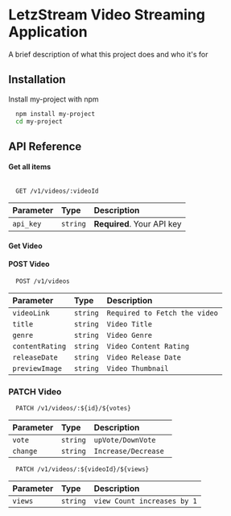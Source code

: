 
# **LetzStream** Video Streaming Application  

A brief description of what this project does and who it's for

## Installation

Install my-project with npm

```bash
  npm install my-project
  cd my-project
```



## API Reference

#### Get all items

```http

  GET /v1/videos/:videoId
```

| Parameter | Type     | Description                |
| :-------- | :------- | :------------------------- |
| `api_key` | `string` | **Required**. Your API key |

#### Get Video

#### POST Video
```http 
  POST /v1/videos
```

| Parameter | Type     | Description                       |
| :-------- | :------- | :-------------------------------- |
| `videoLink`      | `string` | `Required to Fetch the video` |
|`title`|`string`   |`Video Title` 
|`genre`|`string`|`Video Genre`
|`contentRating`| `string`|`Video Content Rating`
|`releaseDate`|`string`| `Video Release Date`
|`previewImage`|`string`|`Video Thumbnail`

### PATCH Video 

```http
  PATCH /v1/videos/:${id}/${votes}
```

| Parameter | Type     | Description                       |
| :-------- | :------- | :-------------------------------- |
| `vote`      | `string` | `upVote/DownVote `|
|`change`|`string`|`Increase/Decrease `|

```http 
  PATCH /v1/videos/:${videoId}/${views}
```

| Parameter | Type     | Description                       |
| :-------- | :------- | :-------------------------------- |
| `views`      | `string` | `view Count increases by 1`

